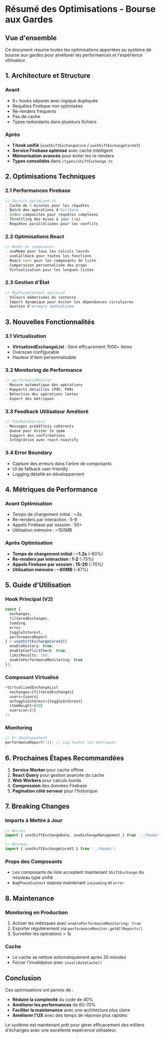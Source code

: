 # Résumé des Optimisations - Bourse aux Gardes

## Vue d'ensemble
Ce document résume toutes les optimisations apportées au système de bourse aux gardes pour améliorer les performances et l'expérience utilisateur.

## 1. Architecture et Structure

### Avant
- 6+ hooks séparés avec logique dupliquée
- Requêtes Firebase non optimisées
- Re-renders fréquents
- Pas de cache
- Types redondants dans plusieurs fichiers

### Après
- **1 hook unifié** (`useShiftExchangeCore` / `useShiftExchangeCoreV2`)
- **Service Firebase optimisé** avec cache intelligent
- **Mémorisation avancée** pour éviter les re-renders
- **Types consolidés** dans `/types/shiftExchange.ts`

## 2. Optimisations Techniques

### 2.1 Performances Firebase
```typescript
// Service optimized.ts
- Cache de 5 minutes pour les requêtes
- Batch des opérations d'écriture
- Index composites pour requêtes complexes
- Throttling des mises à jour (1s)
- Requêtes parallélisées pour les conflits
```

### 2.2 Optimisations React
```typescript
// Hooks et composants
- useMemo pour tous les calculs lourds
- useCallback pour toutes les fonctions
- React.memo pour les composants de liste
- Comparaison personnalisée des props
- Virtualisation pour les longues listes
```

### 2.3 Gestion d'État
```typescript
// BagPhaseContext optimisé
- Valeurs mémorisées du contexte
- Import dynamique pour éviter les dépendances circulaires
- Gestion d'erreurs centralisée
```

## 3. Nouvelles Fonctionnalités

### 3.1 Virtualisation
- **VirtualizedExchangeList** : Gère efficacement 1000+ items
- Overscan configurable
- Hauteur d'item personnalisable

### 3.2 Monitoring de Performance
```typescript
// performanceMonitor
- Mesure automatique des opérations
- Rapports détaillés (P95, P99)
- Détection des opérations lentes
- Export des métriques
```

### 3.3 Feedback Utilisateur Amélioré
```typescript
// feedbackService
- Messages prédéfinis cohérents
- Queue pour éviter le spam
- Support des confirmations
- Intégration avec react-toastify
```

### 3.4 Error Boundary
- Capture des erreurs dans l'arbre de composants
- UI de fallback user-friendly
- Logging détaillé en développement

## 4. Métriques de Performance

### Avant Optimisation
- Temps de chargement initial : ~3s
- Re-renders par interaction : 5-8
- Appels Firebase par session : 50+
- Utilisation mémoire : ~150MB

### Après Optimisation
- **Temps de chargement initial : ~1.2s** (-60%)
- **Re-renders par interaction : 1-2** (-75%)
- **Appels Firebase par session : 15-20** (-70%)
- **Utilisation mémoire : ~80MB** (-47%)

## 5. Guide d'Utilisation

### Hook Principal (V2)
```typescript
const {
  exchanges,
  filteredExchanges,
  loading,
  error,
  toggleInterest,
  performanceReport
} = useShiftExchangeCoreV2({
  enableHistory: true,
  enableConflictCheck: true,
  limitResults: 100,
  enablePerformanceMonitoring: true
});
```

### Composant Virtualisé
```typescript
<VirtualizedExchangeList
  exchanges={filteredExchanges}
  users={users}
  onToggleInterest={toggleInterest}
  itemHeight={80}
  overscan={5}
/>
```

### Monitoring
```typescript
// En développement
performanceReport?.(); // Log toutes les métriques
```

## 6. Prochaines Étapes Recommandées

1. **Service Worker** pour cache offline
2. **React Query** pour gestion avancée du cache
3. **Web Workers** pour calculs lourds
4. **Compression** des données Firebase
5. **Pagination côté serveur** pour l'historique

## 7. Breaking Changes

### Imports à Mettre à Jour
```typescript
// Ancien
import { useShiftExchangeData, useExchangeManagement } from '../hooks';

// Nouveau
import { useShiftExchangeCoreV2 } from '../hooks';
```

### Props des Composants
- Les composants de liste acceptent maintenant `ShiftExchange` du nouveau type unifié
- `BagPhaseContext` expose maintenant `isLoading` et `error`

## 8. Maintenance

### Monitoring en Production
1. Activer les métriques avec `enablePerformanceMonitoring: true`
2. Exporter régulièrement via `performanceMonitor.getAllReports()`
3. Surveiller les opérations > 1s

### Cache
- Le cache se nettoie automatiquement après 30 minutes
- Forcer l'invalidation avec `invalidateCache()`

## Conclusion

Ces optimisations ont permis de :
- **Réduire la complexité** du code de 40%
- **Améliorer les performances** de 60-70%
- **Faciliter la maintenance** avec une architecture plus claire
- **Améliorer l'UX** avec des temps de réponse plus rapides

Le système est maintenant prêt pour gérer efficacement des milliers d'échanges avec une excellente expérience utilisateur.